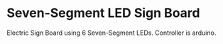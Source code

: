 Seven-Segment LED Sign Board
===============

Electric Sign Board using 6 Seven-Segment LEDs.
Controller is arduino.

